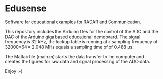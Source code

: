 # Edusense
Software for educational examples for RADAR and Communication. 

This repository includes the Arduino files for the control of the ADC and the DAC of the Arduino giga based educational demoboard. The signal frequency is 32 kHz, the lockup table is running at a sampling frequency of 32000*64 = 2.048 MHz equals a sampling time of of 0.488 µs.

The Matlab file (main.m) starts the data transfer to the computer and creates the figures for raw data and signal processing of the ADC-data.

Enjoy ;-)
